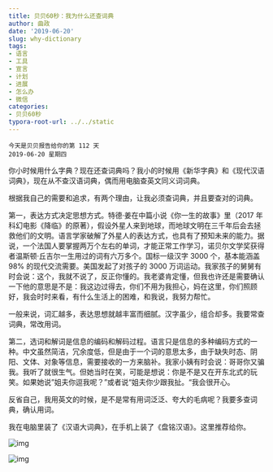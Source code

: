 ```yaml
---
title: 贝贝60秒：我为什么还查词典
author: 曲政
date: '2019-06-20'
slug: why-dictionary
tags:
- 语言
- 工具
- 宣言
- 计划
- 进展
- 怎么办
- 微信
categories:
- 贝贝60秒
typora-root-url: ../../static
---
```


```
今天是贝贝报告给你的第 112 天
2019-06-20 星期四
```

你小时候用什么字典？现在还查词典吗？我小的时候用《新华字典》和《现代汉语词典》，现在从不查汉语词典，偶而用电脑查英文同义词词典。

根据我自己的需要和追求，有两个理由，让我必须查词典，并且要查对的词典。

第一，表达方式决定思想方式。特德·姜在中篇小说《你一生的故事》里（2017 年科幻电影《降临》的原著），假设外星人来到地球，而地球文明在三千年后会去拯救他们的文明。语言学家破解了外星人的表达方式，也具有了预知未来的能力。据说，一个法国人要掌握两万个左右的单词，才能正常工作学习，诺贝尔文学奖获得者温斯顿·丘吉尔一生用过的词有六万多个。国标一级汉字 3000 个，基本能涵盖 98% 的现代交流需要。美国发起了对孩子的 3000 万词运动。我家孩子的舅舅有时会说：这个，我就不说了，反正你懂的。我老婆肯定懂，但我也许还是需要确认一下他的意思是不是：我这边过得去，你们不用为我担心，妈在这里，你们照顾好，我会时时来看，有什么生活上的困难，和我说，我努力帮忙。

一般来说，词汇越多，表达思想就越丰富而细腻。汉字虽少，组合却多。我要常查词典，常改用词。

第二，选词和解词是信息的编码和解码过程。语言只是信息的多种编码方式的一种。中文虽然简洁，冗余度低，但是由于一个词的意思太多，由于缺失时态、阴阳、文体、对象等信息，需要接收的一方来脑补。我家小姨有时会说：哥哥你又骗我。我听了就很生气。但她当时在笑，可能是想说：你是不是又在开东北式的玩笑。如果她说”姐夫你逗我呢？”或者说“姐夫你少跟我扯。“我会很开心。

反省自己，我用英文的时候，是不是常有用词泛泛、夸大的毛病呢？我要多查词典，确认用词。

我在电脑里装了《汉语大词典》，在手机上装了《盘铭汉语》。这里推荐给你。

![img](/images/2019-06-20-%E8%B4%9D%E8%B4%9D60%E7%A7%92%EF%BC%9A%E6%88%91%E4%B8%BA%E4%BB%80%E4%B9%88%E8%BF%98%E6%9F%A5%E8%AF%8D%E5%85%B8/640-20200416114841411.jpeg)



![img](/images/2019-06-20-%E8%B4%9D%E8%B4%9D60%E7%A7%92%EF%BC%9A%E6%88%91%E4%B8%BA%E4%BB%80%E4%B9%88%E8%BF%98%E6%9F%A5%E8%AF%8D%E5%85%B8/640-20200416114841467.jpeg)